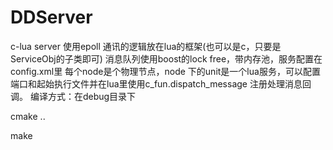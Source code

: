 # DDServer
c-lua server
使用epoll 通讯的逻辑放在lua的框架(也可以是c，只要是ServiceObj的子类即可)
消息队列使用boost的lock free，带内存池，服务配置在config.xml里
每个node是个物理节点，node 下的unit是一个lua服务，可以配置端口和起始执行文件并在lua里使用c_fun.dispatch_message
注册处理消息回调。
编译方式：在debug目录下

cmake ..

make
